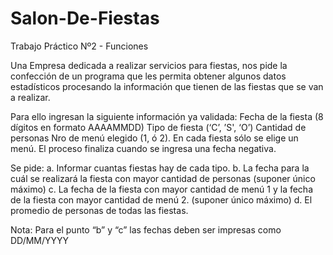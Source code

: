 # Salon-De-Fiestas
Trabajo Práctico Nº2 - Funciones

Una Empresa dedicada a realizar servicios para fiestas, nos pide la confección de un programa que les permita obtener algunos datos
estadísticos procesando la información que tienen de las fiestas que se van a realizar.

Para ello ingresan la siguiente información ya validada:
Fecha de la fiesta (8 dígitos en formato AAAAMMDD)
Tipo de fiesta (‘C’, ’S', ‘O’)
Cantidad de personas
Nro de menú elegido (1, ó 2). En cada fiesta sólo se elige un menú.
El proceso finaliza cuando se ingresa una fecha negativa.

Se pide:
a. Informar cuantas fiestas hay de cada tipo.
b. La fecha para la cuál se realizará la fiesta con mayor cantidad de personas (suponer único máximo)
c. La fecha de la fiesta con mayor cantidad de menú 1 y la fecha de la fiesta con mayor cantidad de menú 2. (suponer único máximo)
d. El promedio de personas de todas las fiestas.

Nota: Para el punto “b” y “c” las fechas deben ser impresas como DD/MM/YYYY
